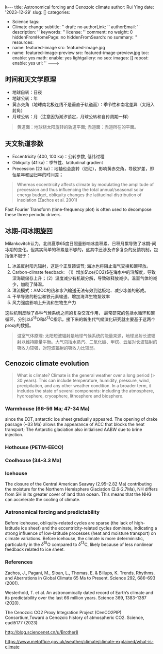 k---
title: Astronomical forcing and Cenozoic climate
author: Rui Ying
date: '2023-12-29'
slug: []
categories:
  - Science
tags:
  - Climate change
subtitle: ''
draft: no
authorLink: ''
authorEmail: ''
description: ''
keywords: ''
license: ''
comment: no
weight: 0
hiddenFromHomePage: no
hiddenFromSearch: no
summary: ''
resources:
  - name: featured-image
    src: featured-image.jpg
  - name: featured-image-preview
    src: featured-image-preview.jpg
toc:
  enable: yes
math:
  enable: yes
lightgallery: no
seo:
  images: []
repost:
  enable: yes
  url: ''
--->

## 时间和天文学原理
* 地球自转：日夜
* 地球公转：年
* 黄赤交角（地球南北极连线不是垂直于轨道面）：季节性和南北差异（太阳入射角）
* 月球公转：月（注意因为潮汐锁定，月球公转和自传周期一样）

> 黄道面：地球绕太阳旋转的轨道平面; 赤道面：赤道所在的平面。

## 天文轨道参数
* Eccentricity (400, 100 ka)：公转参数, 低纬过程
* Obliquity (41 ka)：季节性、latitudinal gradient
* Precession (23 ka)：地轴也会旋转（进动），影响黄赤交角，导致岁差，即恒星年和回归年的时间差；

> Whereas eccentricity affects climate by modulating the amplitude of precession and thus influencing the total annual/seasonal solar energy budget, obliquity changes the latitudinal distribution of insolation (Zachos et al. 2001)

Fast Fourier Transform (time-frequency plot) is often used to decompose these three periodic drivers.

## 冰期-间冰期旋回

Milankovitch认为，北纬夏季65度日照量影响冰盖积累、日积月累导致了冰期-间冰期的变化。但其实简单的积累是不够的，这其中还涉及许多复杂的反馈机制，包括但不限于：

1. 冰盖反射阳光辐射，这是个正反馈调节; 海冰也将阻止海气交换和碳释放。
2. Carbon-climate feedback: （1）增加$\ce{CO2}$在海水中的溶解度，导致深海碳储存上升；（2）温度减少有机碳分解，导致碳释放减少。温室气体的减少，加剧了降温。
3. 洋流模式：AMOC的热和水汽输送无法有效到达极地、减少冰盖的形成。
4. 干旱导致的粉尘和铁元素输送、增加海洋生物泵效率
5. 风力强度影响上升流和生物生产力

这些机制反映了各种气候系统之间的复杂交互作用， 最常研究的包括水循环和碳循环，分别以$\delta^{18}$O和$\delta^{13}$C指示。接下来的新生代气候演化研究就主要基于这两个proxy的数据。

> 温室气体原理: 太阳短波辐射是地球气候系统的能量来源，地球发射长波辐射以维持能量平衡。大气包括水蒸汽、二氧化碳、甲烷、云层对长波辐射的吸收力较强，对短波辐射的吸收力比较弱。

## Cenozoic climate evolution 

> What is climate? Climate is the general weather over a long period (> 30 years). This can include temperature, humidity, pressure, wind, precipitation, and any other weather condition. In a broader term, it includes the state of several components: including the atmosphere, hydrosphere, cryosphere, lithosphere and biosphere.

### Warmhouse (66-56 Ma; 47-34 Ma) 
since the EOT, antarctic ice sheet gradually appeared. The opening of drake passage (~33 Ma) allows the appearance of ACC that blocks the heat transport; The Antarctic glaciation also initialised AABW due to brine injection.

### Hothouse (PETM-EECO)

### Coolhouse (34-3.3 Ma)

### Icehouse
The closure of the Central American Seaway (2.95–2.82 Ma) contributing the moisture for the Northern Hemisphere Glaciation (2.6-2.7Ma), NH differs from SH in its greater cover of land than ocean. This means that the NHG can accelerate the cooling of climate.

### Astronomical forcing and predictability
Before icehouse, obliquity-related cycles are sparse (the lack of high-latitude ice sheet) and the eccentricity-related cycles dominate, indicating a strong influence of low-latitude processes (heat and moisture transport) on climate variations. Before icehouse, the climate  is more deterministic, particularly in the $\delta^{18}$O compared to $\delta^{13}$C, likely because of less nonlinear feedback related to ice sheet.

### References
Zachos, J., Pagani, M., Sloan, L., Thomas, E. & Billups, K. Trends, Rhythms, and Aberrations in Global Climate 65 Ma to Present. Science 292, 686–693 (2001).

Westerhold, T. et al. An astronomically dated record of Earth’s climate and its predictability over the last 66 million years. Science 369, 1383–1387 (2020).

The Cenozoic CO2 Proxy Integration Project (CenCO2PIP) Consortium,Toward a Cenozoic history of atmospheric CO2. Science, eadi5177 (2023)

http://blog.sciencenet.cn/u/Brother8

https://www.metoffice.gov.uk/weather/climate/climate-explained/what-is-climate
